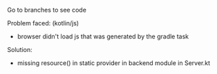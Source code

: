 Go to branches to see code

Problem faced: (kotlin/js)
- browser didn't load js that was generated by the gradle task

Solution:
- missing resource() in static provider in backend module in Server.kt
